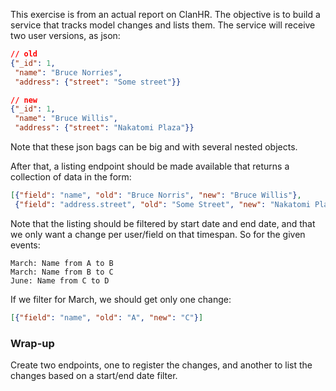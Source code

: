 This exercise is from an actual report on ClanHR. The objective is to build
a service that tracks model changes and lists them. The service will receive
two user versions, as json:

```json
// old
{"_id": 1,
 "name": "Bruce Norries",
 "address": {"street": "Some street"}}

// new
{"_id": 1,
 "name": "Bruce Willis",
 "address": {"street": "Nakatomi Plaza"}}
```

Note that these json bags can be big and with several nested objects.

After that, a listing endpoint should be made available that returns a
collection of data in the form:

```json
[{"field": "name", "old": "Bruce Norris", "new": "Bruce Willis"},
 {"field": "address.street", "old": "Some Street", "new": "Nakatomi Plaza"}]
```

Note that the listing should be filtered by start date and end date, and that
we only want a change per user/field on that timespan. So for the given events:

```
March: Name from A to B
March: Name from B to C
June: Name from C to D
```

If we filter for March, we should get only one change:

```json
[{"field": "name", "old": "A", "new": "C"}]
```

### Wrap-up

Create two endpoints, one to register the changes, and another to list
the changes based on a start/end date filter.
